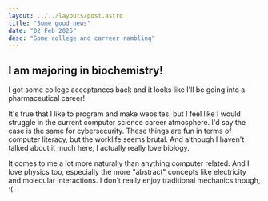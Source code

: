 ```yaml
---
layout: ../../layouts/post.astro
title: "Some good news"
date: "02 Feb 2025"
desc: "Some college and carreer rambling"
---
```


## I am majoring in biochemistry!
I got some college acceptances back and it looks like I'll be going into a pharmaceutical career! 

It's true that I like to program and make websites, but I feel like I would struggle in the current computer science career atmosphere. I'd say the case is the same for cybersecurity. These things are fun in terms of computer literacy, but the worklife seems brutal. And although I haven't talked about it much here, I actually really love biology.

It comes to me a lot more naturally than anything computer related. And I love physics too, especially the more "abstract" concepts like electricity and molecular interactions. I don't really enjoy  traditional mechanics though, :(.